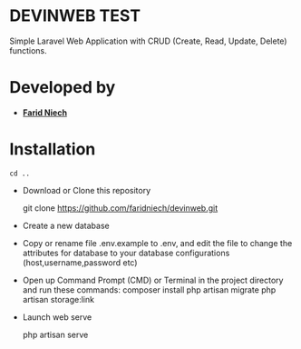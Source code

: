 
DEVINWEB TEST
=====
    

Simple Laravel Web Application with CRUD (Create, Read, Update, Delete) functions.


Developed by
=====

- **[Farid Niech](https://www.linkedin.com/in/farid-niech/)**


Installation
=====
    cd ..

- Download or Clone this repository

    git clone https://github.com/faridniech/devinweb.git

- Create a new database
- Copy or rename file .env.example to .env, and edit the file to change the attributes for database to your database configurations    (host,username,password etc)
- Open up Command Prompt (CMD) or Terminal in the project directory and run these commands:
    composer install
    php artisan migrate
    php artisan storage:link
    
- Launch web serve


    php artisan serve
    




